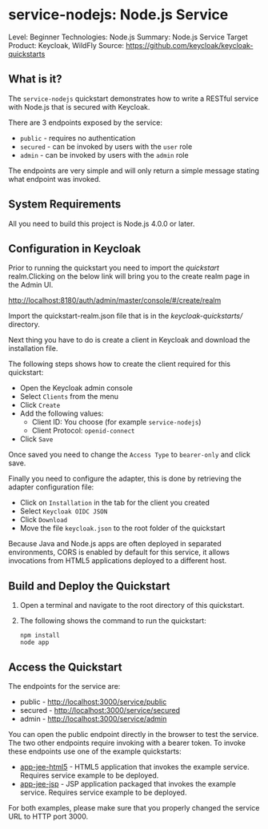 service-nodejs: Node.js Service
===================================================

Level: Beginner
Technologies: Node.js
Summary: Node.js Service
Target Product: Keycloak, WildFly
Source: <https://github.com/keycloak/keycloak-quickstarts>


What is it?
-----------

The `service-nodejs` quickstart demonstrates how to write a RESTful service with Node.js that is secured with Keycloak.

There are 3 endpoints exposed by the service:

* `public` - requires no authentication
* `secured` - can be invoked by users with the `user` role
* `admin` - can be invoked by users with the `admin` role

The endpoints are very simple and will only return a simple message stating what endpoint was invoked.


System Requirements
-------------------

All you need to build this project is Node.js 4.0.0 or later.

Configuration in Keycloak
-----------------------

Prior to running the quickstart you need to import the *quickstart* realm.Clicking on the below link will bring you to the create realm page in the Admin UI.

[http://localhost:8180/auth/admin/master/console/#/create/realm](http://localhost:8180/auth/admin/master/console/#/create/realm)

Import the quickstart-realm.json file that is in the *keycloak-quickstarts/* directory.

Next thing you have to do is create a client in Keycloak and download the installation file.

The following steps shows how to create the client required for this quickstart:

* Open the Keycloak admin console
* Select `Clients` from the menu
* Click `Create`
* Add the following values:
  * Client ID: You choose (for example `service-nodejs`)
  * Client Protocol: `openid-connect`
* Click `Save`

Once saved you need to change the `Access Type` to `bearer-only` and click save.

Finally you need to configure the adapter, this is done by retrieving the adapter configuration file:

* Click on `Installation` in the tab for the client you created
* Select `Keycloak OIDC JSON`
* Click `Download`
* Move the file `keycloak.json` to the root folder of the quickstart

Because Java and Node.js apps are often deployed in separated environments, CORS is enabled by default for this service, it allows invocations from HTML5 applications deployed to a different host.

Build and Deploy the Quickstart
-------------------------------

1. Open a terminal and navigate to the root directory of this quickstart.

2. The following shows the command to run the quickstart:

   ````
   npm install
   node app
   ````

Access the Quickstart
---------------------

The endpoints for the service are:

* public - <http://localhost:3000/service/public>
* secured - <http://localhost:3000/service/secured>
* admin - <http://localhost:3000/service/admin>

You can open the public endpoint directly in the browser to test the service. The two other endpoints require
invoking with a bearer token. To invoke these endpoints use one of the example quickstarts:

* [app-jee-html5](../app-jee-html5/README.md) - HTML5 application that invokes the example service. Requires service example to be deployed.
* [app-jee-jsp](../app-jee-jsp/README.md) - JSP application packaged that invokes the example service. Requires service example to be deployed.

For both examples, please make sure that you properly changed the service URL to HTTP port 3000.
